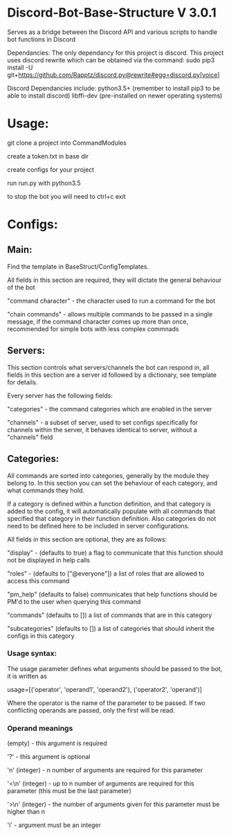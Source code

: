# Discord-Bot-Base-Structure V 3.0.1
Serves as a bridge between the Discord API and various scripts to handle bot functions in Discord

Dependancies:
The only dependancy for this project is discord. This project uses discord rewrite which can be obtained via the command:
sudo pip3 install -U git+https://github.com/Rapptz/discord.py@rewrite#egg=discord.py[voice]

Discord Dependancies include:
python3.5+ (remember to install pip3 to be able to install discord)
libffi-dev (pre-installed on newer operating systems)

# Usage:
git clone a project into CommandModules

create a token.txt in base dir

create configs for your project

run run.py with python3.5

to stop the bot you will need to ctrl+c exit


# Configs:
## Main:
Find the template in BaseStruct/ConfigTemplates.

All fields in this section are required, they will dictate the general behaviour of the bot

"command character" - the character used to run a command for the bot 

"chain commands" - allows multiple commands to be passed in a single message, if the command character comes up more than 
once, recommended for simple bots with less complex commnads

## Servers:
This section controls what servers/channels the bot can respond in, all fields in this section are a server id followed by a dictionary, see template for details.

Every server has the following fields:

"categories" - the command categories which are enabled in the server

"channels" - a subset of server, used to set configs specifically for channels within the server, it behaves identical to server, without a "channels" field

## Categories:
All commands are sorted into categories, generally by the module they belong to. In this section you can set the behaviour of each category, and what commands they hold.

If a category is defined within a function definition, and that category is added to the config, it will automatically populate with all commands that specified that category in their function definition. Also categories do not need to be defined here to be included in server configurations.

All fields in this section are optional, they are as follows:

"display" - (defaults to true) a flag to communicate that this function should not be displayed in help calls

"roles" - (defaults to ["@everyone"]) a list of roles that are allowed to access this command

"pm\_help" (defaults to false) communicates that help functions should be PM'd to the user when querying this command

"commands" (defaults to []) a list of commands that are in this category

"subcategories" (defaults to []) a list of categories that should inherit the configs in this category


### Usage syntax:

The usage parameter defines what arguments should be passed to the bot, it is written as

usage=[('operator', 'operand1', 'operand2'), ('operator2', 'operand')]

Where the operator is the name of the parameter to be passed. If two conflicting operands are passed, only the first will be read.

### Operand meanings
(empty) - this argument is required

'?' - this argument is optional

'n' (integer) - n number of arguments are required for this parameter

'<\n' (integer) - up to n number of arguments are required for this parameter (this must be the last parameter)

'>\n' (integer) - the number of arguments given for this parameter must be higher than n

'i' - argument must be an integer
